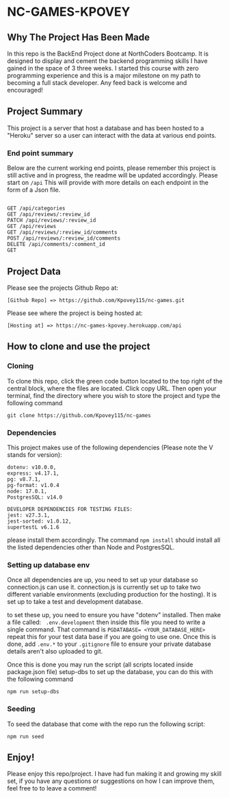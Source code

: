 # NC-GAMES-KPOVEY

## Why The Project Has Been Made 
In this repo is the BackEnd Project done at NorthCoders Bootcamp. It is designed to display and cement the backend programming skills I have gained in the space of 3 three weeks. I started this course with zero programming experience and this is a major milestone on my path to becoming a full stack developer. Any feed back is welcome and encouraged!

## Project Summary

This project is a server that host a database and has been hosted to a "Heroku" server so a user can interact with the data at various end points.

### End point summary

Below are the current working end points, please remember this project is still active and in progress, the readme will be updated accordingly.
Please start on  ```/api``` This will provide with more details on each endpoint in the form of a Json file.

```http

GET /api/categories
GET /api/reviews/:review_id
PATCH /api/reviews/:review_id
GET /api/reviews
GET /api/reviews/:review_id/comments
POST /api/reviews/:review_id/comments
DELETE /api/comments/:comment_id
GET 
```

## Project Data

Please see the projects Github Repo at: 
```
[Github Repo] => https://github.com/Kpovey115/nc-games.git
```
Please see where the project is being hosted at:
```
[Hosting at] => https://nc-games-kpovey.herokuapp.com/api
```

## How to clone and use the project

### Cloning

To clone this repo, click the green code button located to the top right of the central block, where the files are located.
Click copy URL.
Then open your terminal, find the directory where you wish to store the project and type the following command
```
git clone https://github.com/Kpovey115/nc-games
```

### Dependencies
This project makes use of the following dependencies (Please note the V stands for version):
```
dotenv: v10.0.0,
express: v4.17.1,
pg: v8.7.1,
pg-format: v1.0.4
node: 17.0.1,
PostgresSQL: v14.0

DEVELOPER DEPENDENCIES FOR TESTING FILES:
jest: v27.3.1,
jest-sorted: v1.0.12,
supertestL v6.1.6
```

please install them accordingly. The command ```npm install``` should install all the listed dependencies other than Node and PostgresSQL.


### Setting up database env
Once all dependencies are up, you need to set up your database so connection.js can use it. connection.js is currently set up to take two different variable environments (excluding production for the hosting). It is set up to take a test and development database.

to set these up, you need to ensure you have "dotenv" installed. Then make a file called:
``` .env.development``` then inside this file you need to write a single command. That command is ```PGDATABASE= <YOUR_DATABASE_HERE>``` repeat this for your test data base if you are going to use one.
Once this is done, add ```.env.*``` to your ```.gitignore``` file to ensure your private database details aren't also uploaded to git.

Once this is done you may run the script (all scripts located inside package.json file) setup-dbs to set up the database, you can do this with the following command
```
npm run setup-dbs
```

### Seeding
To seed the database that come with the repo run the following script:
```
npm run seed
```



## Enjoy!

Please enjoy this repo/project. I have had fun making it and growing my skill set, if you have any questions or suggestions on how I can improve them, feel free to to leave a comment!
